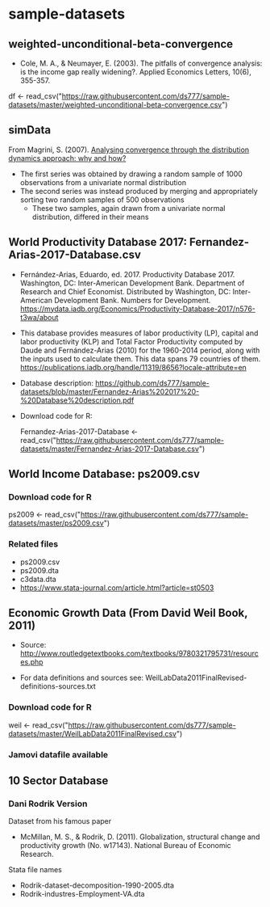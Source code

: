 # sample-datasets

## weighted-unconditional-beta-convergence

- Cole, M. A., & Neumayer, E. (2003). The pitfalls of convergence analysis: is the income gap really widening?. Applied Economics Letters, 10(6), 355-357.

df <- read_csv("https://raw.githubusercontent.com/ds777/sample-datasets/master/weighted-unconditional-beta-convergence.csv")

## simData

  From Magrini, S. (2007). [Analysing convergence through the distribution dynamics approach: why and how?](https://sites.google.com/a/unive.it/smagrini/home/matlab-code)

- The first series was obtained by drawing a random sample of 1000 observations from a univariate normal distribution
- The second series was instead produced by merging and appropriately sorting two random samples of 500 observations
  - These two samples, again drawn from a univariate normal distribution, differed in their means

## World Productivity Database 2017: Fernandez-Arias-2017-Database.csv

- Fernández-Arias, Eduardo, ed. 2017. Productivity Database 2017. Washington, DC: Inter-American Development Bank. Department of Research and Chief Economist. Distributed by Washington, DC: Inter-American Development Bank. Numbers for Development. <https://mydata.iadb.org/Economics/Productivity-Database-2017/n576-t3wa/about>

- This database provides measures of labor productivity (LP), capital and labor productivity (KLP) and Total Factor Productivity computed by Daude and Fernández-Arias (2010) for the 1960-2014 period, along with the inputs used to calculate them. This data spans 79 countries of them. <https://publications.iadb.org/handle/11319/8656?locale-attribute=en>

- Database description:  <https://github.com/ds777/sample-datasets/blob/master/Fernandez-Arias%202017%20-%20Database%20description.pdf>

- Download code for R:

  Fernandez-Arias-2017-Database <- read_csv("https://raw.githubusercontent.com/ds777/sample-datasets/master/Fernandez-Arias-2017-Database.csv") 

## World Income Database: ps2009.csv


### Download code for R

ps2009 <- read_csv("https://raw.githubusercontent.com/ds777/sample-datasets/master/ps2009.csv")

### Related files

- ps2009.csv
- ps2009.dta
- c3data.dta
- <https://www.stata-journal.com/article.html?article=st0503>

## Economic Growth Data (From David Weil Book, 2011)

- Source: <http://www.routledgetextbooks.com/textbooks/9780321795731/resources.php>

- For data definitions and sources see: WeilLabData2011FinalRevised-definitions-sources.txt

### Download code for R

weil <- read_csv("https://raw.githubusercontent.com/ds777/sample-datasets/master/WeilLabData2011FinalRevised.csv")

### Jamovi datafile available

## 10 Sector Database

### Dani Rodrik Version

Dataset from his famous paper

- McMillan, M. S., & Rodrik, D. (2011). Globalization, structural change and productivity growth (No. w17143). National Bureau of Economic Research.

Stata file names
- Rodrik-dataset-decomposition-1990-2005.dta
- Rodrik-industres-Employment-VA.dta
